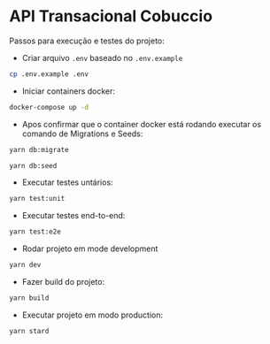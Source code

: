 # API Transacional Cobuccio

Passos para execução e testes do projeto:

 - Criar arquivo `.env` baseado no `.env.example`
```sh
cp .env.example .env
```

 - Iniciar containers docker:
```sh
docker-compose up -d
```

 - Apos confirmar que o container docker está rodando executar os comando de Migrations e Seeds:
```sh
yarn db:migrate

yarn db:seed
```

 - Executar testes untários:
```sh
yarn test:unit
```

 - Executar testes end-to-end:
```sh
yarn test:e2e
```

 - Rodar projeto em mode development
```sh
yarn dev
```

 - Fazer build do projeto:
```sh
yarn build
```

 - Executar projeto em modo production:
```sh
yarn stard
```
